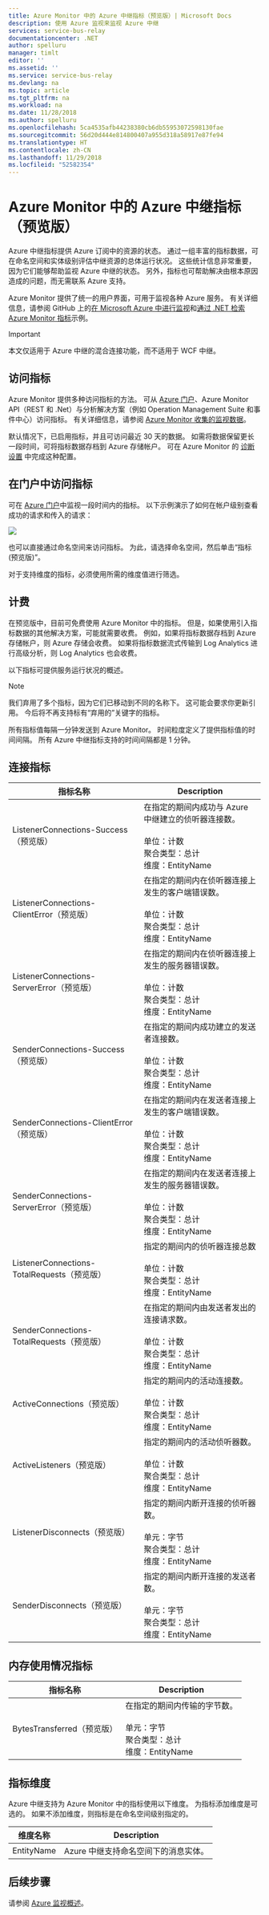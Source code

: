 ```yaml
---
title: Azure Monitor 中的 Azure 中继指标（预览版）| Microsoft Docs
description: 使用 Azure 监视来监视 Azure 中继
services: service-bus-relay
documentationcenter: .NET
author: spelluru
manager: timlt
editor: ''
ms.assetid: ''
ms.service: service-bus-relay
ms.devlang: na
ms.topic: article
ms.tgt_pltfrm: na
ms.workload: na
ms.date: 11/28/2018
ms.author: spelluru
ms.openlocfilehash: 5ca4535afb44238380cb6db55953072598130fae
ms.sourcegitcommit: 56d20d444e814800407a955d318a58917e87fe94
ms.translationtype: HT
ms.contentlocale: zh-CN
ms.lasthandoff: 11/29/2018
ms.locfileid: "52582354"
---
```

# <a name="azure-relay-metrics-in-azure-monitor-preview"></a>Azure Monitor 中的 Azure 中继指标（预览版）
Azure 中继指标提供 Azure 订阅中的资源的状态。 通过一组丰富的指标数据，可在命名空间和实体级别评估中继资源的总体运行状况。 这些统计信息非常重要，因为它们能够帮助监视 Azure 中继的状态。 另外，指标也可帮助解决由根本原因造成的问题，而无需联系 Azure 支持。

Azure Monitor 提供了统一的用户界面，可用于监视各种 Azure 服务。 有关详细信息，请参阅 GitHub 上的[在 Microsoft Azure 中进行监视](../monitoring-and-diagnostics/monitoring-overview.md)和[通过 .NET 检索 Azure Monitor 指标](https://github.com/Azure-Samples/monitor-dotnet-metrics-api)示例。

> [!IMPORTANT]
> 本文仅适用于 Azure 中继的混合连接功能，而不适用于 WCF 中继。 

## <a name="access-metrics"></a>访问指标

Azure Monitor 提供多种访问指标的方法。 可从 [Azure 门户](https://portal.azure.com)、Azure Monitor API（REST 和 .Net）与分析解决方案（例如 Operation Management Suite 和事件中心）访问指标。 有关详细信息，请参阅 [Azure Monitor 收集的监视数据](../azure-monitor/platform/data-collection.md)。

默认情况下，已启用指标，并且可访问最近 30 天的数据。 如需将数据保留更长一段时间，可将指标数据存档到 Azure 存储帐户。 可在 Azure Monitor 的 [诊断设置](../monitoring-and-diagnostics/monitoring-overview-of-diagnostic-logs.md#diagnostic-settings) 中完成这种配置。

## <a name="access-metrics-in-the-portal"></a>在门户中访问指标

可在 [Azure 门户](https://portal.azure.com)中监视一段时间内的指标。 以下示例演示了如何在帐户级别查看成功的请求和传入的请求：

![][1]

也可以直接通过命名空间来访问指标。 为此，请选择命名空间，然后单击“指标(预览版)”。 

对于支持维度的指标，必须使用所需的维度值进行筛选。

## <a name="billing"></a>计费

在预览版中，目前可免费使用 Azure Monitor 中的指标。 但是，如果使用引入指标数据的其他解决方案，可能就需要收费。 例如，如果将指标数据存档到 Azure 存储帐户，则 Azure 存储会收费。 如果将指标数据流式传输到 Log Analytics 进行高级分析，则 Log Analytics 也会收费。

以下指标可提供服务运行状况的概述。 

> [!NOTE]
> 我们弃用了多个指标，因为它们已移动到不同的名称下。 这可能会要求你更新引用。 今后将不再支持标有“弃用的”关键字的指标。

所有指标值每隔一分钟发送到 Azure Monitor。 时间粒度定义了提供指标值的时间间隔。 所有 Azure 中继指标支持的时间间隔都是 1 分钟。

## <a name="connection-metrics"></a>连接指标

| 指标名称 | Description |
| ------------------- | ----------------- |
| ListenerConnections-Success（预览版） | 在指定的期间内成功与 Azure 中继建立的侦听器连接数。 <br/><br/> 单位：计数 <br/> 聚合类型：总计 <br/> 维度：EntityName|
|ListenerConnections-ClientError（预览版）|在指定的期间内在侦听器连接上发生的客户端错误数。<br/><br/> 单位：计数 <br/> 聚合类型：总计 <br/> 维度：EntityName|
|ListenerConnections-ServerError（预览版）|在指定的期间内在侦听器连接上发生的服务器错误数。<br/><br/> 单位：计数 <br/> 聚合类型：总计 <br/> 维度：EntityName|
|SenderConnections-Success（预览版）|在指定的期间内成功建立的发送者连接数。<br/><br/> 单位：计数 <br/> 聚合类型：总计 <br/> 维度：EntityName|
|SenderConnections-ClientError（预览版）|在指定的期间内在发送者连接上发生的客户端错误数。<br/><br/> 单位：计数 <br/> 聚合类型：总计 <br/> 维度：EntityName|
|SenderConnections-ServerError（预览版）|在指定的期间内在发送者连接上发生的服务器错误数。<br/><br/> 单位：计数 <br/> 聚合类型：总计 <br/> 维度：EntityName|
|ListenerConnections-TotalRequests（预览版）|指定的期间内的侦听器连接总数<br/><br/> 单位：计数 <br/> 聚合类型：总计 <br/> 维度：EntityName|
|SenderConnections-TotalRequests（预览版）|在指定的期间内由发送者发出的连接请求数。<br/><br/> 单位：计数 <br/> 聚合类型：总计 <br/> 维度：EntityName|
|ActiveConnections（预览版）|指定的期间内的活动连接数。<br/><br/> 单位：计数 <br/> 聚合类型：总计 <br/> 维度：EntityName|
|ActiveListeners（预览版）|指定的期间内的活动侦听器数。<br/><br/> 单位：计数 <br/> 聚合类型：总计 <br/> 维度：EntityName|
|ListenerDisconnects（预览版）|指定的期间内断开连接的侦听器数。<br/><br/> 单元：字节 <br/> 聚合类型：总计 <br/> 维度：EntityName|
|SenderDisconnects（预览版）|指定的期间内断开连接的发送者数。<br/><br/> 单元：字节 <br/> 聚合类型：总计 <br/> 维度：EntityName|

## <a name="memory-usage-metrics"></a>内存使用情况指标

| 指标名称 | Description |
| ------------------- | ----------------- |
|BytesTransferred（预览版）|在指定的期间内传输的字节数。<br/><br/> 单元：字节 <br/> 聚合类型：总计 <br/> 维度：EntityName|

## <a name="metrics-dimensions"></a>指标维度

Azure 中继支持为 Azure Monitor 中的指标使用以下维度。 为指标添加维度是可选的。 如果不添加维度，则指标是在命名空间级别指定的。 

|维度名称|Description|
| ------------------- | ----------------- |
|EntityName| Azure 中继支持命名空间下的消息实体。|

## <a name="next-steps"></a>后续步骤

请参阅 [Azure 监视概述](../monitoring-and-diagnostics/monitoring-overview.md)。

[1]: ./media/relay-metrics-azure-monitor/relay-monitor1.png




